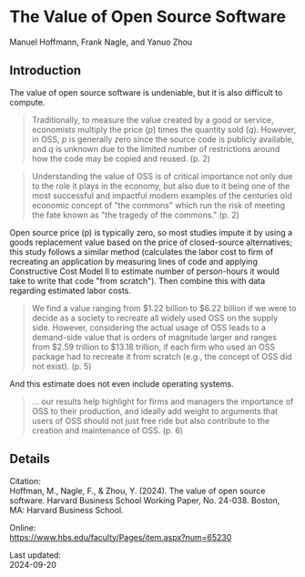 # The Value of Open Source Software
Manuel Hoffmann, Frank Nagle, and Yanuo Zhou

## Introduction

The value of open source software is undeniable, but it is also difficult to compute.

> Traditionally, to measure the value created by a good or service, economists multiply the price (*p*) times the quantity sold (*q*). However, in OSS, *p* is generally zero since the source code is publicly available, and *q* is unknown due to the limited number of restrictions around how the code may be copied and reused. (p. 2)

> Understanding the value of OSS is of critical importance not only due to the role it plays in the economy, but also due to it being one of the most successful and impactful modern examples of the centuries old economic concept of "the commons" which run the risk of meeting the fate known as "the tragedy of the commons." (p. 2)

Open source price (p) is typically zero, so most studies impute it by using a goods replacement value based on the price of closed-source alternatives; this study follows a similar method (calculates the labor cost to firm of recreating an application by measuring lines of code and applying Constructive Cost Model II to estimate number of person-hours it would take to write that code "from scratch"). Then combine this with data regarding estimated labor costs.

> We find a value ranging from $1.22 billion to $6.22 billion if we were to decide as a society to recreate all widely used OSS on the supply side. However, considering the actual usage of OSS leads to a demand-side value that is orders of magnitude larger and ranges from $2.59 trillion to $13.18 trillion, if each firm who used an OSS package had to recreate it from scratch (e.g., the concept of OSS did not exist). (p. 5)

And this estimate does not even include operating systems.

> ... our results help highlight for firms and managers the importance of OSS to their production, and ideally add weight to arguments that users of OSS should not just free ride but also contribute to the creation and maintenance of OSS. (p. 6)

## Details

Citation:  
Hoffman, M., Nagle, F., & Zhou, Y. (2024). The value of open source software. Harvard Business School Working Paper, No. 24-038. Boston, MA: Harvard Business School.

Online:  
https://www.hbs.edu/faculty/Pages/item.aspx?num=65230

Last updated:  
2024-09-20
